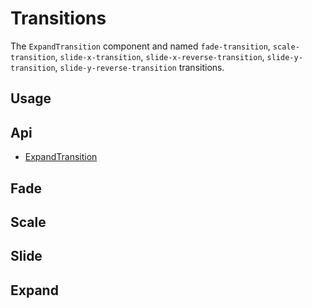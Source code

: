 # Transitions
The `ExpandTransition` component and named `fade-transition`, `scale-transition`, `slide-x-transition`, `slide-x-reverse-transition`, `slide-y-transition`, `slide-y-reverse-transition` transitions.

## Usage
<Example file="Transition/Usage" />

## Api
- [ExpandTransition](../api/expand-transition)

## Fade
<Example file="Transition/Fade" />

## Scale
<Example file="Transition/Scale" />

## Slide
<Example file="Transition/Slide" />

## Expand
<Example file="Transition/Expand" />
